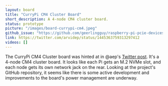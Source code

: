 ```yaml
---
layout: board
title: "CurryPi CM4 Cluster Board"
short_description: A 4-node CM4 cluster board.
status: prototype
picture: "/images/board-currypi-cm4.jpeg"
github_issue: "https://github.com/geerlingguy/raspberry-pi-pcie-devices/issues/272"
link: https://twitter.com/arvidep/status/1445363759313297412
videos: []
---
```

The CurryPi CM4 Cluster board was hinted at in @aep's [Twitter post](https://twitter.com/arvidep/status/1445363759313297412). It's a 4-node CM4 cluster board. It looks like each Pi gets an M.2 NVMe slot, and each node gets its own network jack on the rear. Looking at the project's GitHub repository, it seems like there is some active development and improvements to the board's power management are underway.
